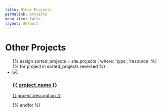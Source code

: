 ```yaml
---
title: Other Projects
permalink: projects
menu_item: false
layout: default
---
```

# Other Projects

<div class="home-series">
    <ul>
        {% assign sorted_projects = site.projects | where: 'type', 'resource' %}
        {% for project in sorted_projects reversed %}
        <li>
            <a href="{{ project.link }}">
                <span class="icon"><img src="/assets/img/projects/{{ project.image }}"></span>
                <h3 color="#3070B6">{{ project.name }}</h3>
				<p>{{ project.description }}</p>
            </a>
        </li>
		{% endfor %}
    </ul>
</div>